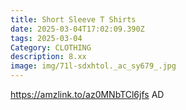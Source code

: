 ```yaml
---
title: Short Sleeve T Shirts
date: 2025-03-04T17:02:09.390Z
tags: 2025-03-04
Category: CLOTHING
description: 8.xx
image: img/71l-sdxhtol._ac_sy679_.jpg
---
```

https://amzlink.to/az0MNbTCl6jfs
AD